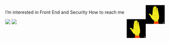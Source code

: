 <img src="https://raw.githubusercontent.com/KatlenVanessa/KatlenVanessa/master/200w.gif" align=right width="60px" > 



I’m interested in Front End and Security
How to reach me 

<img src="https://raw.githubusercontent.com/KatlenVanessa/KatlenVanessa/master/200w.gif" align=right width="60px" > 

<img width="400px" src="https://github-readme-stats.vercel.app/api?username=KatlenVanessa&show_icons=true&hide_border=true&&count_private=true&include_all_commits=true&theme=dark" /> 
<img width="400px" src="https://github-readme-stats.vercel.app/api/top-langs/?username=KatlenVanessa&theme=dark" />
